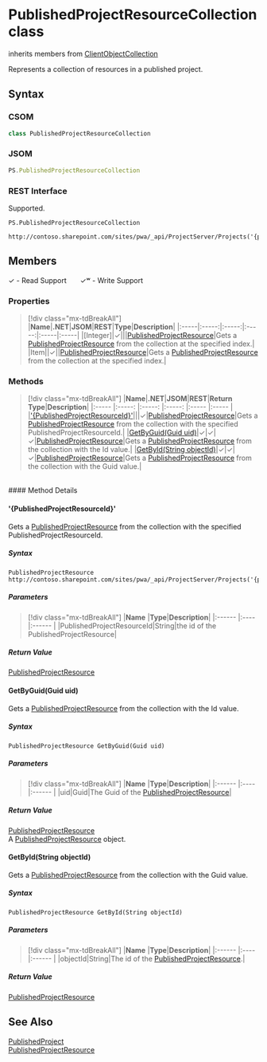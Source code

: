 [comment]: # (Name:PublishedProjectResourceCollection)
[comment]: # (Name:Microsoft.ProjectServer.PublishedProjectResourceCollection)
[comment]: # (Type:class)
[comment]: # (Status:Verified)

# <a name="name"></a>PublishedProjectResourceCollection class

inherits members from [ClientObjectCollection<PublishedProjectResource>](https://msdn.microsoft.com/EN-US/library/ee539303)<br/>

<a name="description"></a>Represents a collection of resources in a published project.

## <a name="syntax"></a>Syntax

### CSOM

```cs
class PublishedProjectResourceCollection 
```

### JSOM

```javascript
PS.PublishedProjectResourceCollection
```

### REST Interface

Supported.

```
PS.PublishedProjectResourceCollection

http://contoso.sharepoint.com/sites/pwa/_api/ProjectServer/Projects('{projectid}')/ProjectResources
```

## <a name="members"></a>Members


&#x2713; - Read Support &nbsp;&nbsp;&nbsp;&nbsp;&nbsp;&nbsp;&#x2713;&#x02B7; - Write Support

### <a name="properties"></a>Properties
> [!div class="mx-tdBreakAll"]
|**Name**|**.NET**|**JSOM**|**REST**|**Type**|**Description**|
|:-----|:-----:|:-----:|:-----:|:-----|:-----|
|<a name="[Integer]"></a>[Integer]|&#x2713;|||[PublishedProjectResource](PublishedProjectResource.md)|Gets a [PublishedProjectResource](PublishedProjectResource.md) from the collection at the specified index.|
|<a name="Item"></a>Item||&#x2713;||[PublishedProjectResource](PublishedProjectResource.md)|Gets a [PublishedProjectResource](PublishedProjectResource.md) from the collection at the specified index.|

### <a name="methods"></a>Methods
> [!div class="mx-tdBreakAll"]
|**Name**|**.NET**|**JSOM**|**REST**|**Return Type**|**Description**|
|:----- |:-----: |:-----: |:-----: |:----- |:----- |
|[&#39;{PublishedProjectResourceId}&#39;](#&#39;{PublishedProjectResourceId}&#39;)|||&#x2713;|[PublishedProjectResource](PublishedProjectResource.md)|Gets a [PublishedProjectResource](PublishedProjectResource.md) from the collection with the specified PublishedProjectResourceId.|
|[GetByGuid(Guid uid)](#GetByGuid_Guid_uid_)|&#x2713;|&#x2713;|&#x2713;|[PublishedProjectResource](PublishedProjectResource.md)|Gets a [PublishedProjectResource](PublishedProjectResource.md) from the collection with the Id value.|
|[GetById(String objectId)](#GetById_String_objectId_)|&#x2713;|&#x2713;|&#x2713;|[PublishedProjectResource](PublishedProjectResource.md)|Gets a [PublishedProjectResource](PublishedProjectResource.md) from the collection with the Guid value.|

<br/>
#### Method Details

#### <a name="&#39;{PublishedProjectResourceId}&#39;"></a>&#39;{PublishedProjectResourceId}&#39;
 
Gets a [PublishedProjectResource](PublishedProjectResource.md) from the collection with the specified PublishedProjectResourceId.

##### Syntax

```
PublishedProjectResource http://contoso.sharepoint.com/sites/pwa/_api/ProjectServer/Projects('{projectid}')/ProjectResources('{PublishedProjectResourceId}')
```

##### Parameters
> [!div class="mx-tdBreakAll"]
|**Name** |**Type**|**Description**|
|:------ |:----|:------ |
|PublishedProjectResourceId|String|the id of the PublishedProjectResource|

##### Return Value

[PublishedProjectResource](PublishedProjectResource.md)

#### <a name="GetByGuid_Guid_uid_"></a>GetByGuid(Guid uid)

Gets a [PublishedProjectResource](PublishedProjectResource.md) from the collection with the Id value.

##### Syntax

```
PublishedProjectResource GetByGuid(Guid uid)
```

##### Parameters
> [!div class="mx-tdBreakAll"]
|**Name** |**Type**|**Description**|
|:------ |:----|:------ |
|uid|Guid|The Guid of the [PublishedProjectResource](PublishedProjectResource.md)|

##### Return Value

[PublishedProjectResource](PublishedProjectResource.md)<br />
A [PublishedProjectResource](PublishedProjectResource.md) object.

#### <a name="GetById_String_objectId_"></a>GetById(String objectId)

Gets a [PublishedProjectResource](PublishedProjectResource.md) from the collection with the Guid value.

##### Syntax

```
PublishedProjectResource GetById(String objectId)
```

##### Parameters
> [!div class="mx-tdBreakAll"]
|**Name** |**Type**|**Description**|
|:------ |:----|:------ |
|objectId|String|The id of the [PublishedProjectResource](PublishedProjectResource.md).|

##### Return Value

[PublishedProjectResource](PublishedProjectResource.md)

## <a name="seeAlso"></a>See Also

[PublishedProject](PublishedProject.md)<br/>
[PublishedProjectResource](PublishedProjectResource.md)<br />
